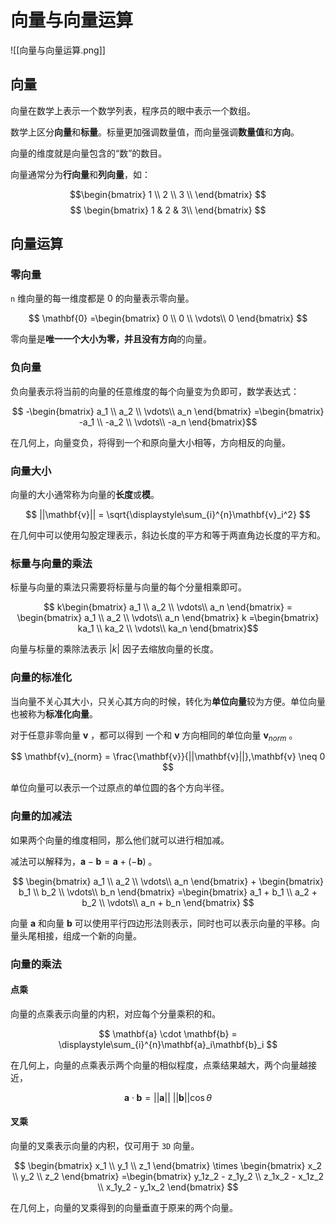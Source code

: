 # 向量与向量运算

![[向量与向量运算.png]]

## 向量

向量在数学上表示一个数学列表，程序员的眼中表示一个数组。

数学上区分**向量**和**标量**。标量更加强调数量值，而向量强调**数量值**和**方向**。

向量的维度就是向量包含的“数”的数目。

向量通常分为**行向量**和**列向量**，如：

$$\begin{bmatrix}
1 \\
2 \\
3 \\
\end{bmatrix}
$$
$$
\begin{bmatrix}
1 & 2 & 3\\
\end{bmatrix}
$$

## 向量运算

### 零向量

`n` 维向量的每一维度都是 0 的向量表示零向量。

$$
\mathbf{0} =\begin{bmatrix}
0 \\
0 \\
\vdots\\
0 
\end{bmatrix}
$$

零向量是**唯一一个大小为零，并且没有方向**的向量。

### 负向量

负向量表示将当前的向量的任意维度的每个向量变为负即可，数学表达式：

$$
-\begin{bmatrix}
a_1 \\
a_2 \\
\vdots\\
a_n 
\end{bmatrix} =\begin{bmatrix}
-a_1 \\
-a_2 \\
\vdots\\
-a_n 
\end{bmatrix}$$

在几何上，向量变负，将得到一个和原向量大小相等，方向相反的向量。

### 向量大小

向量的大小通常称为向量的**长度**或**模**。

$$
||\mathbf{v}|| = \sqrt{\displaystyle\sum_{i}^{n}\mathbf{v}_i^2}
$$

在几何中可以使用勾股定理表示，斜边长度的平方和等于两直角边长度的平方和。

### 标量与向量的乘法

标量与向量的乘法只需要将标量与向量的每个分量相乘即可。

$$
k\begin{bmatrix}
a_1 \\
a_2 \\
\vdots\\
a_n 
\end{bmatrix} = \begin{bmatrix}
a_1 \\
a_2 \\
\vdots\\
a_n 
\end{bmatrix} k =\begin{bmatrix}
ka_1 \\
ka_2 \\
\vdots\\
ka_n 
\end{bmatrix}$$

向量与标量的乘除法表示 $|k|$ 因子去缩放向量的长度。

### 向量的标准化

当向量不关心其大小，只关心其方向的时候，转化为**单位向量**较为方便。单位向量也被称为**标准化向量**。

对于任意非零向量 $\mathbf{v}$ ，都可以得到 一个和 $\mathbf{v}$ 方向相同的单位向量 $\mathbf{v}_{norm}$ 。

$$
\mathbf{v}_{norm} = \frac{\mathbf{v}}{||\mathbf{v}||},\mathbf{v} \neq 0
$$

单位向量可以表示一个过原点的单位圆的各个方向半径。

### 向量的加减法

如果两个向量的维度相同，那么他们就可以进行相加减。

减法可以解释为，$\mathbf{a} - \mathbf{b} = \mathbf{a} + (-\mathbf{b})$ 。

$$
\begin{bmatrix}
a_1 \\
a_2 \\
\vdots\\
a_n 
\end{bmatrix} + \begin{bmatrix}
b_1 \\
b_2 \\
\vdots\\
b_n 
\end{bmatrix}  =\begin{bmatrix}
a_1 + b_1 \\
a_2 + b_2 \\
\vdots\\
a_n + b_n 
\end{bmatrix}
$$

向量 $\mathbf{a}$ 和向量 $\mathbf{b}$ 可以使用平行四边形法则表示，同时也可以表示向量的平移。向量头尾相接，组成一个新的向量。

### 向量的乘法

#### 点乘

向量的点乘表示向量的内积，对应每个分量乘积的和。

$$
\mathbf{a} \cdot \mathbf{b} = \displaystyle\sum_{i}^{n}\mathbf{a}_i\mathbf{b}_i
$$

在几何上，向量的点乘表示两个向量的相似程度，点乘结果越大，两个向量越接近，

$$
\mathbf{a} \cdot \mathbf{b} = ||\mathbf{a}||\ ||\mathbf{b}||\cos \theta 
$$

#### 叉乘

向量的叉乘表示向量的内积，仅可用于 `3D` 向量。

$$
\begin{bmatrix}
x_1 \\
y_1 \\
z_1 
\end{bmatrix} \times  \begin{bmatrix}
x_2 \\
y_2 \\
z_2 
\end{bmatrix}  =\begin{bmatrix}
y_1z_2 - z_1y_2 \\
z_1x_2 - x_1z_2 \\
x_1y_2 - y_1x_2 
\end{bmatrix}
$$

在几何上，向量的叉乘得到的向量垂直于原来的两个向量。